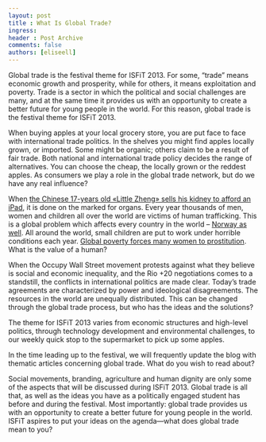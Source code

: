 ```yaml
---
layout: post
title : What Is Global Trade?
ingress: 
header : Post Archive
comments: false
authors: [eliseell]
---
```




Global trade is the festival theme for ISFiT 2013. For some, “trade” means economic growth and prosperity, while for others, it means exploitation and poverty. Trade is a sector in which the political and social challenges are many, and at the same time it provides us with an opportunity to create a better future for young people in the world. For this reason, global trade is the festival theme for ISFiT 2013.


When buying apples at your local grocery store, you are put face to face with international trade politics. In the shelves you might find apples locally grown, or imported. Some might be organic; others claim to be a result of fair trade. Both national and international trade policy decides the range of alternatives. You can choose the cheap, the locally grown or the reddest apples. As consumers we play a role in the global trade network, but do we have any real influence?


When [the Chinese 17-years old «Little Zheng» sells his kidney to afford an iPad][1], it is done on the marked for organs. Every year thousands of men, women and children all over the world are victims of human trafficking. This is a global problem which affects every country in the world – [Norway as well][2]. All around the world, small children are put to work under horrible conditions each year. [Global poverty forces many women to prostitution][3]. What is the value of a human?


When the Occupy Wall Street movement protests against what they believe is social and economic inequality, and the Rio +20 negotiations comes to a standstill, the conflicts in international politics are made clear. Today’s trade agreements are characterized by power and ideological disagreements. The resources in the world are unequally distributed. This can be changed through the global trade process, but who has the ideas and the solutions?


The theme for ISFiT 2013 varies from economic structures and high-level politics, through technology development and environmental challenges, to our weekly quick stop to the supermarket to pick up some apples.


In the time leading up to the festival, we will frequently update the blog with thematic articles concerning global trade. What do you wish to read about?


Social movements, branding, agriculture and human dignity are only some of the aspects that will be discussed during ISFiT 2013. Global trade is all that, as well as the ideas you have as a politically engaged student has before and during the festival. Most importantly: global trade provides us with an opportunity to create a better future for young people in the world. ISFiT aspires to put your ideas on the agenda—what does global trade mean to you?

[1]: <http://www.nrk.no/nyheter/1.7659228> "Kinesisk tenåring solgte sin egen nyre for en iPad - Nyheter - NRK Nyheter"
[2]: <http://www.unodc.org/unodc/en/human-trafficking/what-is-human-trafficking.html> "What is Human Trafficing?"
[3]: <http://prosentret.no/selgeren/> "Selgeren | Pro Senteret"